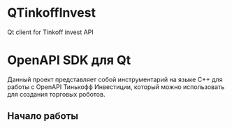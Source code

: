 # QTinkoffInvest
Qt client for Tinkoff invest API

# OpenAPI SDK для Qt

Данный проект представляет собой инструментарий на языке C++ для работы с OpenAPI Тинькофф Инвестиции, который можно
использовать для создания торговых роботов.

## Начало работы
